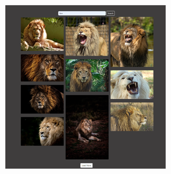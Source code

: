 <img src='https://github.com/Ishwar608/Image-Gallary-JavaScript/blob/master/image/ishwar608.github.io_Image-Gallary-JavaScript_.png' />

